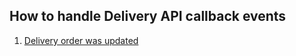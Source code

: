 ## How to handle Delivery API callback events

1. [Delivery order was updated](callbacks/DELIVERY_ORDER_UPDATED.md)